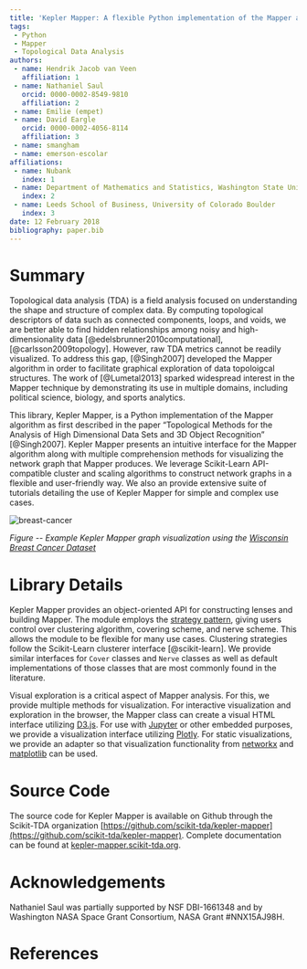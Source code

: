 ```yaml
---
title: 'Kepler Mapper: A flexible Python implementation of the Mapper algorithm.'
tags:
 - Python
 - Mapper
 - Topological Data Analysis
authors:
 - name: Hendrik Jacob van Veen
   affiliation: 1
 - name: Nathaniel Saul
   orcid: 0000-0002-8549-9810
   affiliation: 2
 - name: Emilie (empet)
 - name: David Eargle
   orcid: 0000-0002-4056-8114
   affiliation: 3
 - name: smangham
 - name: emerson-escolar
affiliations:
 - name: Nubank
   index: 1
 - name: Department of Mathematics and Statistics, Washington State University
   index: 2
 - name: Leeds School of Business, University of Colorado Boulder
   index: 3
date: 12 February 2018
bibliography: paper.bib
---
```


# Summary

Topological data analysis (TDA) is a field analysis focused on understanding the shape and structure of complex data. By computing topological descriptors of data such as connected components, loops, and voids, we are better able to find hidden relationships among noisy and high-dimensionality data [@edelsbrunner2010computational], [@carlsson2009topology]. However, raw TDA metrics cannot be readily visualized. To address this gap, [@Singh2007] developed the Mapper algorithm in order to facilitate graphical exploration of data topoloigcal structures. The work of [@Lumetal2013] sparked widespread interest in the Mapper technique by demonstrating its use in multiple domains, including political science, biology, and sports analytics.

This library, Kepler Mapper, is a Python implementation of the Mapper algorithm as first described in the paper “Topological Methods for the Analysis of High Dimensional Data Sets and 3D Object Recognition” [@Singh2007]. Kepler Mapper presents an intuitive interface for the Mapper algorithm along with multiple comprehension methods for visualizing the network graph that Mapper produces.
We leverage Scikit-Learn API-compatible cluster and scaling algorithms to construct network graphs in a flexible and user-friendly way.
We also an provide extensive suite of tutorials detailing the use of Kepler Mapper for simple and complex use cases.

![breast-cancer](http://i.imgur.com/ewjRodK.png)

_Figure -- Example Kepler Mapper graph visualization using the [Wisconsin Breast Cancer Dataset](https://archive.ics.uci.edu/ml/datasets/Breast+Cancer+Wisconsin+(Diagnostic))_


# Library Details

Kepler Mapper provides an object-oriented API for constructing lenses and building Mapper. The module employs the [strategy pattern](https://en.wikipedia.org/wiki/Strategy_pattern), giving users control over clustering algorithm, covering scheme, and nerve scheme. This allows the module to be flexible for many use cases. Clustering strategies follow the Scikit-Learn clusterer interface [@scikit-learn]. We provide similar interfaces for `Cover` classes and `Nerve` classes as well as default implementations of those classes that are most commonly found in the literature.

Visual exploration is a critical aspect of Mapper analysis. For this, we provide multiple methods for visualization. For interactive visualization and exploration in the browser, the Mapper class can create a visual HTML interface utilizing [D3.js](https://d3js.org/). For use with [Jupyter](https://jupyter.org/) or other embedded purposes, we provide a visualization interface utilizing [Plotly](https://plot.ly/). For static visualizations, we provide an adapter so that visualization functionality from [networkx](https://networkx.github.io/) and [matplotlib](https://matplotlib.org/) can be used.


# Source Code

The source code for Kepler Mapper is available on Github through the Scikit-TDA organization [https://github.com/scikit-tda/kepler-mapper](https://github.com/scikit-tda/kepler-mapper). Complete documentation can be found at [kepler-mapper.scikit-tda.org](https://kepler-mapper.scikit-tda.org). 

# Acknowledgements

Nathaniel Saul was partially supported by NSF DBI-1661348 and by Washington NASA Space Grant Consortium, NASA Grant #NNX15AJ98H.

# References